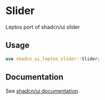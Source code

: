 # Slider

Leptos port of shadcn/ui slider

## Usage

```rust
use shadcn_ui_leptos_slider::Slider;
```

## Documentation

See [shadcn/ui documentation](https://ui.shadcn.com/docs/components/slider).
